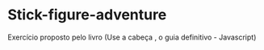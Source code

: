 # Stick-figure-adventure
Exercício proposto pelo livro (Use a cabeça , o guia definitivo - Javascript)
